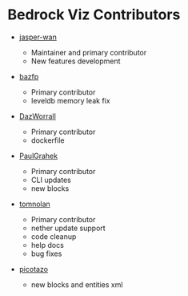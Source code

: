 # Bedrock Viz Contributors

* [jasper-wan](https://github.com/jasper-wan)

  * Maintainer and primary contributor
  * New features development

* [bazfp](https://github.com/bazfp)

  * Primary contributor
  * leveldb memory leak fix

* [DazWorrall](https://github.com/DazWorrall)

  * Primary contributor
  * dockerfile
  
* [PaulGrahek](https://github.com/paulgrahek)

  * Primary contributor
  * CLI updates
  * new blocks
  
* [tomnolan](http://github.com/tomnolan)

  * Primary contributor
  * nether update support
  * code cleanup
  * help docs
  * bug fixes

* [picotazo](https://github.com/picotazo)  

  * new blocks and entities xml
